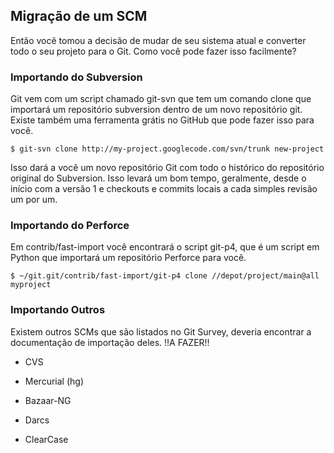 ﻿## Migração de um SCM ##

Então você tomou a decisão de mudar de seu sistema atual e converter todo o 
seu projeto para o Git. Como você pode fazer isso facilmente?

### Importando do Subversion ###

Git vem com um script chamado git-svn que tem um comando clone que importará um 
repositório subversion dentro de um novo repositório git. Existe também uma 
ferramenta grátis no GitHub que pode fazer isso para você.
	
	$ git-svn clone http://my-project.googlecode.com/svn/trunk new-project

Isso dará a você um novo repositório Git com todo o histórico do repositório
original do Subversion. Isso levará um bom tempo, geralmente, desde o início com
a versão 1 e checkouts e commits locais a cada simples revisão um por um.

### Importando do Perforce ###

Em contrib/fast-import você encontrará o script git-p4, que é um script em Python
que importará um repositório Perforce para você.

	$ ~/git.git/contrib/fast-import/git-p4 clone //depot/project/main@all myproject
	

### Importando Outros ###

Existem outros SCMs que são listados no Git Survey, deveria encontrar a
documentação de importação deles. !!A FAZER!!

* CVS
* Mercurial (hg)

* Bazaar-NG
* Darcs
* ClearCase
	
